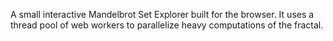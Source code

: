 A small interactive Mandelbrot Set Explorer built for the browser. It uses a thread pool of web workers to parallelize heavy computations of the fractal.